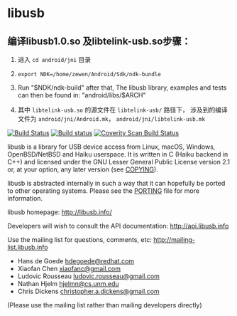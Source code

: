 # libusb

## 编译libusb1.0.so 及libtelink-usb.so步骤：

1. 进入 `cd android/jni` 目录
2. `export NDK=/home/zewen/Android/Sdk/ndk-bundle` 
3. Run "$NDK/ndk-build"
	after that, The libusb library, examples and tests can then be found in:
    "android/libs/$ARCH"

4. 其中 `libtelink-usb.so` 的源文件在 `libtelink-usb/` 路径下， 涉及到的编译文件为 `android/jni/Android.mk`， `android/jni/libtelink-usb.mk`


[![Build Status](https://travis-ci.org/libusb/libusb.svg?branch=master)](https://travis-ci.org/libusb/libusb)
[![Build status](https://ci.appveyor.com/api/projects/status/xvrfam94jii4a6lw?svg=true)](https://ci.appveyor.com/project/LudovicRousseau/libusb)
[![Coverity Scan Build Status](https://scan.coverity.com/projects/2180/badge.svg)](https://scan.coverity.com/projects/libusb-libusb)

libusb is a library for USB device access from Linux, macOS,
Windows, OpenBSD/NetBSD and Haiku userspace.
It is written in C (Haiku backend in C++) and licensed under the GNU
Lesser General Public License version 2.1 or, at your option, any later
version (see [COPYING](COPYING)).

libusb is abstracted internally in such a way that it can hopefully
be ported to other operating systems. Please see the [PORTING](PORTING)
file for more information.

libusb homepage:
http://libusb.info/

Developers will wish to consult the API documentation:
http://api.libusb.info

Use the mailing list for questions, comments, etc:
http://mailing-list.libusb.info

- Hans de Goede <hdegoede@redhat.com>
- Xiaofan Chen <xiaofanc@gmail.com>
- Ludovic Rousseau <ludovic.rousseau@gmail.com>
- Nathan Hjelm <hjelmn@cs.unm.edu>
- Chris Dickens <christopher.a.dickens@gmail.com>

(Please use the mailing list rather than mailing developers directly)

